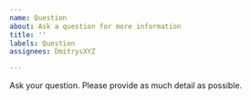 ```yaml
---
name: Question
about: Ask a question for more information
title: ''
labels: Question
assignees: DmitrysXYZ

---
```


Ask your question. Please provide as much detail as possible.
